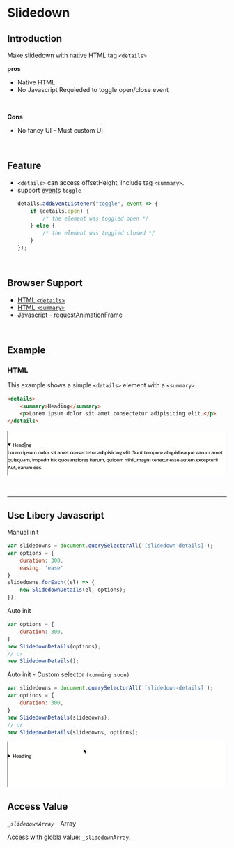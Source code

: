 # Slidedown

## Introduction
Make slidedown with native HTML tag `<details>`

**pros**
- Native HTML
- No Javascript Requieded to toggle open/close event

<br>

**Cons**
- No fancy UI - Must custom UI

<br>

## Feature
- `<details>` can access offsetHeight, include tag `<summary>`.
- support [events](https://developer.mozilla.org/en-US/docs/Web/HTML/Element/details#events) <code>toggle</code>
    ```javascript
    details.addEventListener("toggle", event => {
        if (details.open) {
            /* the element was toggled open */
        } else {
            /* the element was toggled closed */
        }
    });
    ```

<br>

## Browser Support
- [HTML `<details>`](https://developer.mozilla.org/en-US/docs/Web/HTML/Element/details#browser_compatibility)
- [HTML `<summary>`](https://developer.mozilla.org/en-US/docs/Web/HTML/Element/summary#browser_compatibility)
- [Javascript - requestAnimationFrame](https://developer.mozilla.org/en-US/docs/Web/API/window/requestAnimationFrame#browser_compatibility)

<br>

## Example
### HTML
This example shows a simple `<details>` element with a `<summary>`
```html
<details>
    <summary>Heading</summary>
    <p>Lorem ipsum dolor sit amet consectetur adipisicing elit.</p>
</details>
```
![Native HTML tag details!](/images/native.gif "San Juan Mountains")

<br>

---
## Use Libery Javascript
Manual init
```javascript
var slidedowns = document.querySelectorAll('[slidedown-details]');
var options = {
    duration: 300,
    easing: 'ease'
}
slidedowns.forEach((el) => {
    new SlidedownDetails(el, options);
});
```

Auto init
```javascript
var options = {
    duration: 300,
}
new SlidedownDetails(options);
// or
new SlidedownDetails();
```

Auto init - Custom selector `(comming soon)`
```javascript
var slidedowns = document.querySelectorAll('[slidedown-details]');
var options = {
    duration: 300,
}
new SlidedownDetails(slidedowns);
// or
new SlidedownDetails(slidedowns, options);
```
![Add Javascript with tag details!](/images/libs.gif "San Juan Mountains")
<br>

## Access Value
*`_slidedownArray`* - Array

Access with globla value: `_slidedownArray`.

<br>

